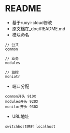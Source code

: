 # README

- 基于ruoyi-cloud修改
- 原文档在_doc/README.md
- 模块命名
  
```
// 公共
common

// 业务
modules

// 监控
moniotr
```

- 端口分配

```
common开头 910X
modules开头 920X
monitor开头 930X
```

- URL地址

```
switchhost映射 localhost
```
